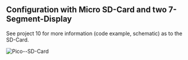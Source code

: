 ## Configuration with Micro SD-Card and two 7-Segment-Display

See project 10 for more information (code example, schematic) as to the SD-Card.

![Pico--SD-Card](https://github.com/Florian-Wilhelm/Raspberry-Pi/assets/77980708/10ef905c-a06a-4749-8ee7-7e512b166b9d)
